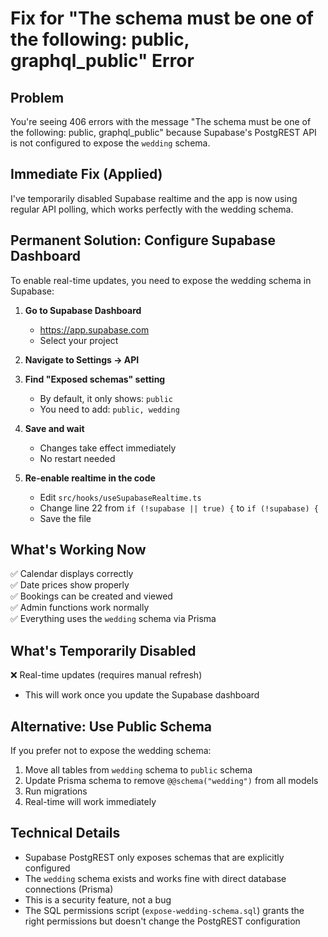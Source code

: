# Fix for "The schema must be one of the following: public, graphql_public" Error

## Problem
You're seeing 406 errors with the message "The schema must be one of the following: public, graphql_public" because Supabase's PostgREST API is not configured to expose the `wedding` schema.

## Immediate Fix (Applied)
I've temporarily disabled Supabase realtime and the app is now using regular API polling, which works perfectly with the wedding schema.

## Permanent Solution: Configure Supabase Dashboard

To enable real-time updates, you need to expose the wedding schema in Supabase:

1. **Go to Supabase Dashboard**
   - https://app.supabase.com
   - Select your project

2. **Navigate to Settings → API**

3. **Find "Exposed schemas" setting**
   - By default, it only shows: `public`
   - You need to add: `public, wedding`

4. **Save and wait**
   - Changes take effect immediately
   - No restart needed

5. **Re-enable realtime in the code**
   - Edit `src/hooks/useSupabaseRealtime.ts`
   - Change line 22 from `if (!supabase || true) {` to `if (!supabase) {`
   - Save the file

## What's Working Now

✅ Calendar displays correctly  
✅ Date prices show properly  
✅ Bookings can be created and viewed  
✅ Admin functions work normally  
✅ Everything uses the `wedding` schema via Prisma  

## What's Temporarily Disabled

❌ Real-time updates (requires manual refresh)  
- This will work once you update the Supabase dashboard

## Alternative: Use Public Schema

If you prefer not to expose the wedding schema:

1. Move all tables from `wedding` schema to `public` schema
2. Update Prisma schema to remove `@@schema("wedding")` from all models
3. Run migrations
4. Real-time will work immediately

## Technical Details

- Supabase PostgREST only exposes schemas that are explicitly configured
- The `wedding` schema exists and works fine with direct database connections (Prisma)
- This is a security feature, not a bug
- The SQL permissions script (`expose-wedding-schema.sql`) grants the right permissions but doesn't change the PostgREST configuration